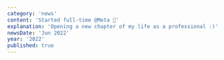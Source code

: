 ```yaml
---
category: 'news'
content: 'Started full-time @Meta 🥽'
explanation: 'Opening a new chapter of my life as a professional :)'
newsDate: 'Jun 2022'
year: '2022'
published: true
---
```

